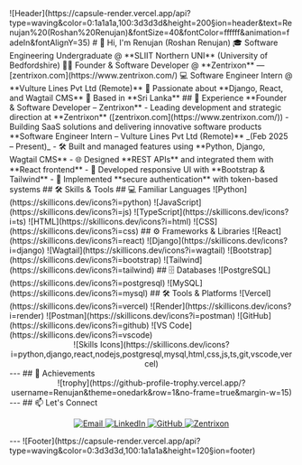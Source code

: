 <!-- Header Banner --> ![Header](https://capsule-render.vercel.app/api?type=waving&color=0:1a1a1a,100:3d3d3d&height=200&section=header&text=Renujan%20(Roshan%20Renujan)&fontSize=40&fontColor=ffffff&animation=fadeIn&fontAlignY=35) # 👋 Hi, I'm Renujan (Roshan Renujan) 🎓 Software Engineering Undergraduate @ **SLIIT Northern UNI** (University of Bedfordshire) 👨‍💻 Founder & Software Developer @ **Zentrixon** — [zentrixon.com](https://www.zentrixon.com/) 💻 Software Engineer Intern @ **Vulture Lines Pvt Ltd (Remote)** 🌱 Passionate about **Django, React, and Wagtail CMS** 📍 Based in **Sri Lanka** ## 💼 Experience **Founder & Software Developer – Zentrixon** - Leading development and strategic direction at **Zentrixon** ([zentrixon.com](https://www.zentrixon.com/)) - Building SaaS solutions and delivering innovative software products **Software Engineer Intern – Vulture Lines Pvt Ltd (Remote)** _(Feb 2025 – Present)_ - 🛠 Built and managed features using **Python, Django, Wagtail CMS** - 🌐 Designed **REST APIs** and integrated them with **React frontend** - 📱 Developed responsive UI with **Bootstrap & Tailwind** - 🔐 Implemented **secure authentication** with token-based systems ## 🛠 Skills & Tools ## 💻 Familiar Languages ![Python](https://skillicons.dev/icons?i=python) ![JavaScript](https://skillicons.dev/icons?i=js) ![TypeScript](https://skillicons.dev/icons?i=ts) ![HTML](https://skillicons.dev/icons?i=html) ![CSS](https://skillicons.dev/icons?i=css) ## ⚙️ Frameworks & Libraries ![React](https://skillicons.dev/icons?i=react) ![Django](https://skillicons.dev/icons?i=django) ![Wagtail](https://skillicons.dev/icons?i=wagtail) ![Bootstrap](https://skillicons.dev/icons?i=bootstrap) ![Tailwind](https://skillicons.dev/icons?i=tailwind) ## 🗄️ Databases ![PostgreSQL](https://skillicons.dev/icons?i=postgresql) ![MySQL](https://skillicons.dev/icons?i=mysql) ## 🛠️ Tools & Platforms ![Vercel](https://skillicons.dev/icons?i=vercel) ![Render](https://skillicons.dev/icons?i=render) ![Postman](https://skillicons.dev/icons?i=postman) ![GitHub](https://skillicons.dev/icons?i=github) ![VS Code](https://skillicons.dev/icons?i=vscode) <div align="center"> ![Skills Icons](https://skillicons.dev/icons?i=python,django,react,nodejs,postgresql,mysql,html,css,js,ts,git,vscode,vercel) </div> --- ## 🏅 Achievements <div align="center"> ![trophy](https://github-profile-trophy.vercel.app/?username=Renujan&theme=onedark&row=1&no-frame=true&margin-w=15) </div> --- ## 📫 Let's Connect <p align="center"> <a href="mailto:roshanrenujan20020426@gmail.com"> <img src="https://img.shields.io/badge/Email-D14836?style=for-the-badge&logo=gmail&logoColor=white" alt="Email"/> </a> <a href="https://www.linkedin.com/in/roshan-renujan"> <img src="https://img.shields.io/badge/LinkedIn-0077B5?style=for-the-badge&logo=linkedin&logoColor=white" alt="LinkedIn"/> </a> <a href="https://github.com/Renujan"> <img src="https://img.shields.io/badge/GitHub-333333?style=for-the-badge&logo=github&logoColor=white" alt="GitHub"/> </a> <a href="https://www.zentrixon.com/"> <img src="https://img.shields.io/badge/Zentrixon-000000?style=for-the-badge&logo=vercel&logoColor=white" alt="Zentrixon"/> </a> </p> --- <!-- Footer Banner --> ![Footer](https://capsule-render.vercel.app/api?type=waving&color=0:3d3d3d,100:1a1a1a&height=120&section=footer)
